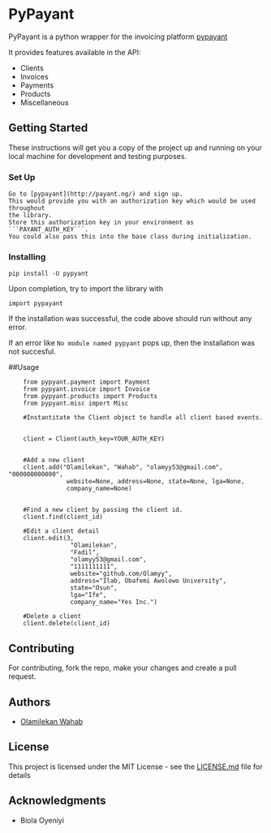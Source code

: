 # PyPayant

PyPayant is a python wrapper for the invoicing platform [pypayant](http://payant.ng/)

It provides features available in the API:

* Clients
* Invoices
* Payments
* Products
* Miscellaneous

## Getting Started

These instructions will get you a copy of the project up and running on your local machine for development and testing purposes.

### Set Up
    Go to [pypayant](http://payant.ng/) and sign up.
    This would provide you with an authorization key which would be used throughout
    the library.
    Store this authorization key in your environment as ```PAYANT_AUTH_KEY```.
    You could also pass this into the base class during initialization.

### Installing

```
pip install -U pypyant
```


Upon completion, try to import the library with

```
import pypayant
```

If the installation was successful, the code above should run without any error.

If an error like ```No module named pypyant``` pops up, then the installation was not succesful.


##Usage

``` from pypyant.client import Client
    from pypyant.payment import Payment
    from pypyant.invoice import Invoice
    from pypyant.products import Products
    from pypyant.misc import Misc

    #Instantitate the Client object to handle all client based events.
    
    
    client = Client(auth_key=YOUR_AUTH_KEY)
    
    
    #Add a new client
    client.add("Olamilekan", "Wahab", "olamyy53@gmail.com", "000000000000",
                website=None, address=None, state=None, lga=None,
                company_name=None)
                
                
    #Find a new client by passing the client id.
    client.find(client_id)
    
    #Edit a client detail
    client.edit(3,
                 "Olamilekan",
                 "Fadil",
                 "olamyy53@gmail.com",
                 "1111111111",
                 website="github.com/Olamyy",
                 address="Ilab, Obafemi Awolowo University",
                 state="Osun",
                 lga="Ife",
                 company_name="Yes Inc.") 
    
    #Delete a client
    client.delete(client_id)
```


## Contributing

For contributing, fork the repo, make your  changes and create a pull request.




## Authors

* [Olamilekan Wahab](https://github.com/Olamyy)


## License

This project is licensed under the MIT License - see the [LICENSE.md](LICENSE.md) file for details

## Acknowledgments

* Biola Oyeniyi


